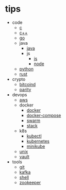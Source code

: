 # tips

- code
  - [c](code/c.md)
  - [c++](code/cpp.md)
  - [go](code/go.md)
  - java
    - [java](code/java/java.md)
    - js
      - [js](code/java/js/js.md)
      - [node](code/java/js/node.md)
  - [python](code/python.md)
  - [rust](code/rust.md)
- crypto
  - [bitcoind](crypto/bitcoind.md)
  - [parity](crypto/parity.md)
- devops
  - [aws](devops/aws.md)
  - docker
    - [docker](devops/docker.md)
    - [docker-compose](devops/docker/docker-compose.md)
    - [swarm](devops/docker/swarm.md)
    - [stack](devops/docker/stack.md)
  - k8s
    - [kubectl](devops/k8s/kubectl.md)
    - [kubernetes](devops/k8s/kubernetes.md)
    - [minikube](devops/k8s/minikube.md)
  - [unix](devops/unix.md)
  - [vault](devops/vault.md)
- tools
  - [git](tools/git.md)
  - [kafka](tools/kafka.md)
  - [shell](tools/shell.md)
  - [zookeeper](tools/zookeeper.md)
